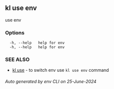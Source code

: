 ## kl use env

use env



### Options

```
  -h, --help   help for env
  -h, --help   help for env
```

### SEE ALSO

* [kl use](kl_use.md)  - to switch env use `kl use env` command

###### Auto generated by env CLI on 25-June-2024
